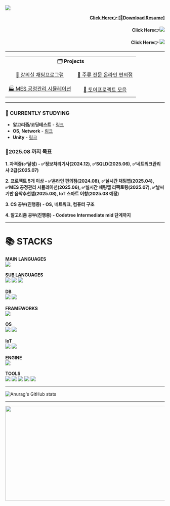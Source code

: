 <!--![header](https://capsule-render.vercel.app/api?type=wave&color=auto&height=200&section=header&text=PARK%20KWANHO&fontSize=70&fontColor=black)-->
<!-- ![header](https://capsule-render.vercel.app/api?type=transparent&color=auto&height=300&section=header&text=PARK%20KWANHO%20&fontSize=90&fontColor=%23606060&animation=typing) -->
<!-- <p align='center'>
  <a href="https://github.com/talCSHN">
    <img src="https://capsule-render.vercel.app/api?type=venom&height=270&color=gradient&text=KWANHO's%20GitHub&section=header&reversal=false&textBg=false&fontColor=005174&fontSize=40&animation=blinking&fontAlign=50"/>
  </a> -->
<!-- </p> -->
<a href="https://github.com/talCSHN">
    <img src="https://capsule-render.vercel.app/api?type=blur&height=250&color=gradient&text=KWANHO's%20GitHub&fontColor=FF8C00&fontSize=60&animation=twinkling&fontAlignY=42"/>

<!--<p align="center"><strong>- :email:Email : yujakinasakoon@gmail.com</strong></p>-->
<p align="right"><strong>Click Here👉 <a href="https://github.com/talCSHN/talCSHN/raw/main/About%20Me/%EC%9D%B4%EB%A0%A5%EC%84%9C_%EB%B0%95%EA%B4%80%ED%98%B8.pdf" target="_blank">[📑Download Resume]</a></strong></p>
<p align="right"><strong>Click Here👉<a href="https://talCSHN.github.io/"><img src="https://img.shields.io/badge/Portfolio-007ACC?style=for-the-badge&logo=githubpages&logoColor=white" /></a></strong></p>
<!--<p align="center"><strong>yujakinasakoon@gmail.com</strong></p>-->

<p align="right"><strong>Click Here👉 <a href="https://velog.io/@wwh11111/posts" target="_blank"><img src="https://img.shields.io/badge/Velog-20C997?style=for-the-badge&logo=velog&logoColor=white"/></a></strong></p>

***

<!--<p align="center"><a href="https://velog.io/@wwh11111/posts" target="_blank"><img src="https://img.shields.io/badge/Velog-20C997?style=for-the-badge&logo=velog&logoColor=white"/></a></p>-->
<!--나중에 기술스택별로 플젝 항목 분류-->
<table align="center">
  <tr>
    <td align="center" colspan="2">
      <strong>🗂️ Projects</strong>
    </td>
  </tr>
  <tr>
    <td align="center" style="padding: 10px;">
      <a href="https://github.com/DarkCircle-chatApp-server">
        💬 강의실 채팅프로그램
      </a>
    </td>
    <td align="center" style="padding: 10px;">
      <a href="https://github.com/eDrink24">
        🏪 주류 전문 온라인 편의점
      </a>
    </td>
  </tr>
  <tr>
    <td align="center" style="padding: 10px;">
      <a href="https://github.com/talCSHN/IoT_Personal_Project/tree/main/miniproject2">
        🏭 MES 공정관리 시뮬레이션
      </a>
    </td>
    <td align="center" style="padding: 10px;">
      <a href="https://github.com/talCSHN/Toy_Projects">
        🧩 토이프로젝트 모음
      </a>
    </td>
  </tr>
</table>
<!--![Top Langs](https://github-readme-stats.vercel.app/api/top-langs/?username=talCSHN&layout=compact&exclude_repo=IoT_Algorithm_2025,codingTest_practice)-->

***

<!-- <div align=left><h2>📖 CURRENTLY STUDYING</h2></div> -->
### 📖 CURRENTLY STUDYING
<!-- - **C# 고급 문법** - [링크](https://github.com/talCSHN/CSharp_Self_Study)-->
<!--- **비동기 프로그래밍** - [링크](https://github.com/talCSHN/Conquer_Concurrency)-->
<!--- **게임 클라이언트 개발** - [링크](https://github.com/2025-IoT-GOATs/OX_Game_Client)-->
- **알고리즘/코딩테스트** - [링크](https://github.com/talCSHN/codingTest_practice)
- **OS, Network** - [링크](https://github.com/talCSHN/No_CS_No_Coding)
- **Unity** - [링크](https://github.com/talCSHN/Unity_leads_me_to_Nexon)

### 🎯2025.08 까지 목표
**1. 자격증(✅달성) - ✅정보처리기사(2024.12)**, **✅SQLD(2025.06)**, **✅네트워크관리사 2급(2025.07)**

**2. 프로젝트 5개 이상 - ✅온라인 편의점(2024.08), ✅실시간 채팅앱(2025.04), ✅MES 공정관리 시뮬레이션(2025.06), ✅실시간 채팅앱 리팩토링(2025.07), ✅날씨기반 음악추천앱(2025.08), IoT 스마트 어항(2025.08 예정)**

**3. CS 공부(진행중) - OS, 네트워크, 컴퓨터 구조**

**4. 알고리즘 공부(진행중) - Codetree Intermediate mid 단계까지**
***

<div align=left><h1>📚 STACKS</h1></div>

<div align=left>
  <strong>MAIN LANGUAGES</strong>
  <br>
  <img src="https://img.shields.io/badge/c%23-%23239120.svg?style=for-the-badge&logo=csharp&logoColor=white">
  <!-- <img src="https://img.shields.io/badge/java-007396?style=for-the-badge&logo=java&logoColor=white"> -->
  <!-- <img src="https://img.shields.io/badge/java-007396?style=for-the-badge&logo=OpenJDK&logoColor=white">-->
  <br>
  <br>
  <strong>SUB LANGUAGES</strong>
  <br>
  <img src="https://img.shields.io/badge/C-A8B9CC?style=for-the-badge&logo=C&logoColor=white"/>
  <img src="https://img.shields.io/badge/c++-00599C?style=for-the-badge&logo=c%2B%2B&logoColor=white">
  <img src="https://img.shields.io/badge/python-3776AB?style=for-the-badge&logo=python&logoColor=white"> 
  <!--<img src="https://img.shields.io/badge/javascript-F7DF1E?style=for-the-badge&logo=javascript&logoColor=black"> -->
  <br>
  <br>
  <strong>DB</strong>
  <br>
  <img src="https://img.shields.io/badge/mysql-4479A1?style=for-the-badge&logo=mysql&logoColor=white"> 
  <img src="https://img.shields.io/badge/Redis-DC382D?style=for-the-badge&logo=Redis&logoColor=white"> 
  <!-- <img src="https://img.shields.io/badge/mariaDB-003545?style=for-the-badge&logo=mariaDB&logoColor=white"> -->
  <br>
  <br>
  <!--<img src="https://img.shields.io/badge/spring-6DB33F?style=for-the-badge&logo=spring&logoColor=white"> -->
  <strong>FRAMEWORKS</strong>
  <br>
  <img src="https://img.shields.io/badge/.NET-5C2D91?style=for-the-badge&logo=.net&logoColor=white">
  <!--<img src="https://img.shields.io/badge/springboot-6DB33F?style=for-the-badge&logo=springboot&logoColor=white">-->
  <!--<img src="https://img.shields.io/badge/jupyter-%23FA0F00.svg?style=for-the-badge&logo=jupyter&logoColor=white">-->
  <!--<img src="https://img.shields.io/badge/react-61DAFB?style=for-the-badge&logo=react&logoColor=black"> -->
  <br>
  <br>
  <strong>OS</strong>
  <br>
  <img src="https://img.shields.io/badge/Windows-0078D6?style=for-the-badge&logo=windows&logoColor=white">
  <img src="https://img.shields.io/badge/linux-FCC624?style=for-the-badge&logo=linux&logoColor=black">
  <br>
  <br>
  <strong>IoT</strong>
  <br>
  <img src="https://img.shields.io/badge/-Raspberry_Pi-C51A4A?style=for-the-badge&logo=Raspberry-Pi">
  <img src="https://img.shields.io/badge/-Arduino-00979D?style=for-the-badge&logo=Arduino&logoColor=white">
  <br>
  <!--<img src="https://img.shields.io/badge/AWS-%23FF9900.svg?style=for-the-badge&logo=amazon-aws&logoColor=white"> -->
  <!--<img src="https://img.shields.io/badge/apache tomcat-F8DC75?style=for-the-badge&logo=apachetomcat&logoColor=white">-->
  <!--<img src="https://img.shields.io/badge/jenkins-%232C5263.svg?style=for-the-badge&logo=jenkins&logoColor=white">-->
  <br>
  <strong>ENGINE</strong>
  <br>
  <img src="https://img.shields.io/badge/Unity-4A4A4A?style=for-the-badge&logo=unity&logoColor=white"/>
  <!--<img src="https://img.shields.io/badge/docker-%230db7ed.svg?style=for-the-badge&logo=docker&logoColor=white">-->
  <br>
  <br>
  <strong>TOOLS</strong>
  <br>
  <img src="https://img.shields.io/badge/git-F05032?style=for-the-badge&logo=git&logoColor=white">
  <img src="https://img.shields.io/badge/github-181717?style=for-the-badge&logo=github&logoColor=white">
  <img src="https://img.shields.io/badge/Visual Studio-5C2D91?style=for-the-badge&logo=visualstudio&logoColor=white"/>
  <img src="https://img.shields.io/badge/jira-%230A0FFF.svg?style=for-the-badge&logo=jira&logoColor=white">
  <img src="https://img.shields.io/badge/confluence-%23172BF4.svg?style=for-the-badge&logo=confluence&logoColor=white">
  <!--<img src="https://img.shields.io/badge/GitHub Actions-2088FF?style=for-the-badge&logo=githubactions&logoColor=white">-->
  <br>
  <!--<img src="https://img.shields.io/badge/Visual Studio-5C2D91?style=for-the-badge&logo=visualstudio&logoColor=white"/>
  <img src="https://img.shields.io/badge/Visual Studio Code-007ACC?style=for-the-badge&logo=visualstudiocode&logoColor=white"/>
  <img src="https://img.shields.io/badge/IntelliJIDEA-000000.svg?style=for-the-badge&logo=intellij-idea&logoColor=white">
  <img src="https://img.shields.io/badge/Eclipse-FE7A16.svg?style=for-the-badge&logo=Eclipse&logoColor=white">
  <br>
  <img src="https://img.shields.io/badge/jira-%230A0FFF.svg?style=for-the-badge&logo=jira&logoColor=white">
  <img src="https://img.shields.io/badge/confluence-%23172BF4.svg?style=for-the-badge&logo=confluence&logoColor=white">
  <img src="https://img.shields.io/badge/Velog-20C997?style=for-the-badge&logo=velog&logoColor=white"/>
  <img src="https://img.shields.io/badge/Discord-%235865F2.svg?style=for-the-badge&logo=discord&logoColor=white">
  <img src="https://img.shields.io/badge/Slack-4A154B?style=for-the-badge&logo=slack&logoColor=white">-->
</div>

***
![Anurag's GitHub stats](https://github-readme-stats.vercel.app/api?username=talCSHN&show_icons=true&theme=ambient_gradient)

<!--<img src="https://count.getloli.com/@talCSHN?theme=moebooru">-->

<!--<div align="center">
  <img src="https://count.getloli.com/@talCSHN?name=talCSHN&theme=rule34&padding=1&offset=0&align=top&scale=1.5&pixelated=1&darkmode=auto&prefix=001">
</div>-->

***
<a href="https://www.gitanimals.org/en_US?utm_medium=image&utm_source=talCSHN&utm_content=farm">
<img
  src="https://render.gitanimals.org/farms/talCSHN"
  width="600"
  height="300"
/>
</a>
<!--<a href="https://www.gitanimals.org/en_US?utm_medium=image&utm_source=talCSHN&utm_content=farm">
<img
  src="https://render.gitanimals.org/farms/talCSHN"
  width="600"
  height="300"
/>
</a>-->
<!--<a href="https://www.gitanimals.org/en_US?utm_medium=image&utm_source=talCSHN&utm_content=line">
  <img
    src="https://render.gitanimals.org/lines/talCSHN?pet-id=680336529717987583"
    width="600"
    height="120"
  />
</a>
<a href="https://www.gitanimals.org/en_US?utm_medium=image&utm_source=talCSHN&utm_content=line">
  <img
    src="https://render.gitanimals.org/lines/talCSHN?pet-id=707194827297597236"
    width="600"
    height="120"
  />
</a>
<a href="https://www.gitanimals.org/en_US?utm_medium=image&utm_source=talCSHN&utm_content=line">
  <img
    src="https://render.gitanimals.org/lines/talCSHN?pet-id=707194828744635660"
    width="600"
    height="120"
  />
</a>-->

<!--
**talCSHN/talCSHN** is a ✨ _special_ ✨ repository because its `README.md` (this file) appears on your GitHub profile.

Here are some ideas to get you started:

- 🔭 I’m currently working on ...
- 🌱 I’m currently learning ...
- 👯 I’m looking to collaborate on ...
- 🤔 I’m looking for help with ...
- 💬 Ask me about ...
- 📫 How to reach me: ...
- 😄 Pronouns: ...
- ⚡ Fun fact: ...
-->
